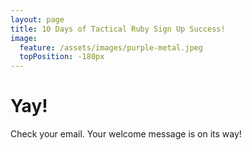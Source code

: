 ```yaml
---
layout: page
title: 10 Days of Tactical Ruby Sign Up Success!
image:
  feature: /assets/images/purple-metal.jpeg
  topPosition: -180px
---
```

# Yay!

Check your email. Your welcome message is on its way!
